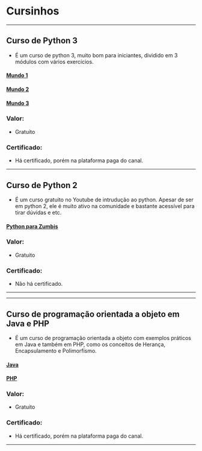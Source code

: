 # Cursinhos

---

## Curso de Python 3

- É um curso de python 3, muito bom para iniciantes, dividido em 3 módulos com vários exercícios.

#### [Mundo 1](https://www.youtube.com/playlist?list=PLHz_AreHm4dlKP6QQCekuIPky1CiwmdI6)

#### [Mundo 2](https://www.youtube.com/playlist?list=PLHz_AreHm4dk_nZHmxxf_J0WRAqy5Czye)

#### [Mundo 3](https://www.youtube.com/playlist?list=PLHz_AreHm4dksnH2jVTIVNviIMBVYyFnH)

### Valor:

- Gratuito

### Certificado:

- Há certificado, porém na plataforma paga do canal.

---

## Curso de Python 2

- É um curso gratuito no Youtube de intrudução ao python. Apesar de ser em python 2, ele é muito ativo na comunidade e bastante acessível para tirar dúvidas e etc.

#### [Python para Zumbis](https://youtube.com/playlist?list=PLUukMN0DTKCtbzhbYe2jdF4cr8MOWClXc)

### Valor:

- Gratuito

### Certificado:

- Não há certificado.

---

---

## Curso de programação orientada a objeto em Java e PHP
 
- É um curso de programação orientada a objeto com exemplos práticos em Java e também em PHP, como os conceitos de Herança, Encapsulamento e Polimorfismo.
 
#### [Java](https://www.youtube.com/playlist?list=PLHz_AreHm4dkqe2aR0tQK74m8SFe-aGsY)
 
#### [PHP](https://www.youtube.com/playlist?list=PLHz_AreHm4dmGuLII3tsvryMMD7VgcT7x)
 
### Valor:
- Gratuito
 
### Certificado:
- Há certificado, porém na plataforma paga do canal.
 
---
